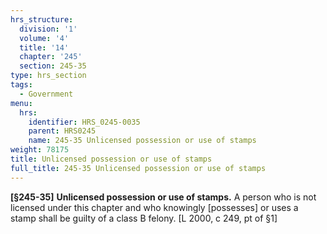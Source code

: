 ```yaml
---
hrs_structure:
  division: '1'
  volume: '4'
  title: '14'
  chapter: '245'
  section: 245-35
type: hrs_section
tags:
  - Government
menu:
  hrs:
    identifier: HRS_0245-0035
    parent: HRS0245
    name: 245-35 Unlicensed possession or use of stamps
weight: 78175
title: Unlicensed possession or use of stamps
full_title: 245-35 Unlicensed possession or use of stamps
---
```

**[§245-35]** **Unlicensed possession or use of stamps.** A person who is not licensed under this chapter and who knowingly [possesses] or uses a stamp shall be guilty of a class B felony. [L 2000, c 249, pt of §1]